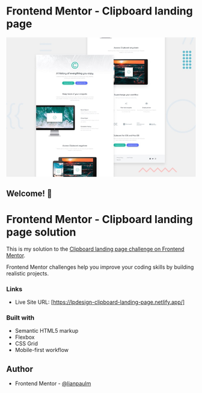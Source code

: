 # Frontend Mentor - Clipboard landing page

![Design preview for the Clipboard landing page coding challenge](./design/desktop-preview.jpg)

## Welcome! 👋

# Frontend Mentor - Clipboard landing page solution

This is my solution to the [Clipboard landing page challenge on Frontend Mentor](https://www.frontendmentor.io/challenges/clipboard-landing-page-5cc9bccd6c4c91111378ecb9).

Frontend Mentor challenges help you improve your coding skills by building realistic projects.

### Links

<!-- - Solution URL: [Add solution URL here](https://your-solution-url.com) -->
- Live Site URL: [https://lpdesign-clipboard-landing-page.netlify.app/]

### Built with

- Semantic HTML5 markup
- Flexbox
- CSS Grid
- Mobile-first workflow

## Author

<!-- - Website - [Add your name here](https://www.your-site.com) -->

- Frontend Mentor - [@lianpaulm](https://www.frontendmentor.io/profile/lianpaulm)
